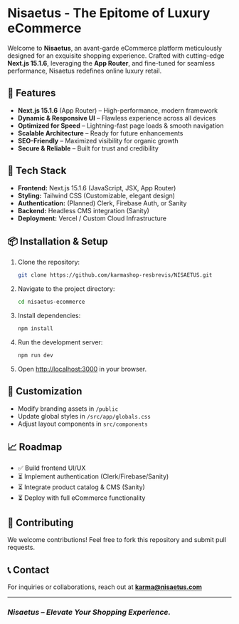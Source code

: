 # Nisaetus - The Epitome of Luxury eCommerce

Welcome to **Nisaetus**, an avant-garde eCommerce platform meticulously designed for an exquisite shopping experience. Crafted with cutting-edge **Next.js 15.1.6**, leveraging the **App Router**, and fine-tuned for seamless performance, Nisaetus redefines online luxury retail.

## 🌟 Features
- **Next.js 15.1.6** (App Router) – High-performance, modern framework
- **Dynamic & Responsive UI** – Flawless experience across all devices
- **Optimized for Speed** – Lightning-fast page loads & smooth navigation
- **Scalable Architecture** – Ready for future enhancements
- **SEO-Friendly** – Maximized visibility for organic growth
- **Secure & Reliable** – Built for trust and credibility

## 🚀 Tech Stack
- **Frontend:** Next.js 15.1.6 (JavaScript, JSX, App Router)
- **Styling:** Tailwind CSS (Customizable, elegant design)
- **Authentication:** (Planned) Clerk, Firebase Auth, or Sanity
- **Backend:** Headless CMS integration (Sanity)
- **Deployment:** Vercel / Custom Cloud Infrastructure

## 📦 Installation & Setup
1. Clone the repository:
   ```sh
   git clone https://github.com/karmashop-resbrevis/NISAETUS.git
   ```
2. Navigate to the project directory:
   ```sh
   cd nisaetus-ecommerce
   ```
3. Install dependencies:
   ```sh
   npm install
   ```
4. Run the development server:
   ```sh
   npm run dev
   ```
5. Open [http://localhost:3000](http://localhost:3000) in your browser.

## 🎨 Customization
- Modify branding assets in `/public`
- Update global styles in `/src/app/globals.css`
- Adjust layout components in `src/components`

## 📈 Roadmap
- ✅ Build frontend UI/UX
- ⏳ Implement authentication (Clerk/Firebase/Sanity)
- ⏳ Integrate product catalog & CMS (Sanity)
- ⏳ Deploy with full eCommerce functionality

## 💎 Contributing
We welcome contributions! Feel free to fork this repository and submit pull requests.

## 📞 Contact
For inquiries or collaborations, reach out at **karma@nisaetus.com**

---
### *Nisaetus – Elevate Your Shopping Experience.*
